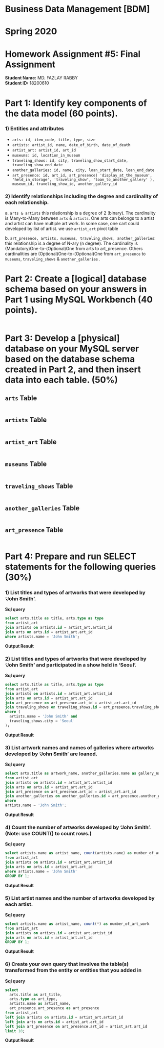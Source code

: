 # Business Data Management [BDM]     
# Spring 2020    
# Homework Assignment #5: Final Assignment       
**Student Name:**  MD. FAZLAY RABBY     
**Student ID:**  18200610     

# Part 1: Identify key components of the data model (60 points).     

### 1) Entities and attributes        
* `arts: id, item_code, title, type, size`
* `artists: artist_id, name, date_of_birth, date_of_death`
* `artist_art: artist_id, art_id`
* `museums: id, location_in_museum`
* `traveling_shows: id, city, traveling_show_start_date, traveling_show_end_date`
* `another_galleries: id, name, city, loan_start_date, loan_end_date      `
* `art_presence: id, art_id, art_presence( 'display_at_the_museum', 'held_in_storage', 'traveling_show', 'loan_to_another_gallery' ), museum_id, traveling_show_id, another_gallery_id`

### 2) Identify relationships including the degree and cardinality of each relationship. 

a. `arts & artists` this relationship is a degree of 2 (binary). The cardinality is
Many-to-Many between `arts` & `artists`. One arts can belongs to a artist and artist can have multiple art work.
In some case, one cart could developed by list of artist. we use `artist_art` pivot table 

b. `art_presence, artists, museums, traveling_shows, another_galleries`: this relationship is a degree of N-ary (n degree). The cardinality is
(Mandatory)One-to-(Optional)One from arts to art_presence. Others cardinalities are (Optional)One-to-(Optional)One from `art_presence` to `museums`, `traveling_shows` & `another_galleries` .  

# Part 2: Create a [logical] database schema based on your answers in Part 1 using MySQL Workbench (40 points).   

<img src="https://raw.githubusercontent.com/polodev/rabby_home_work_5/master/pictures/eer_diagram.PNG" alt="">          

# Part 3: Develop a [physical] database on your MySQL server based on the database schema created in Part 2, and then insert data into each table. (50%)

## `arts` Table
<img src="https://raw.githubusercontent.com/polodev/rabby_home_work_5/master/pictures/table/1.PNG" alt="">          

## `artists` Table
<img src="https://raw.githubusercontent.com/polodev/rabby_home_work_5/master/pictures/table/2.PNG" alt="">          

## `artist_art` Table
<img src="https://raw.githubusercontent.com/polodev/rabby_home_work_5/master/pictures/table/3.PNG" alt="">          

## `museums` Table
<img src="https://raw.githubusercontent.com/polodev/rabby_home_work_5/master/pictures/table/4.PNG" alt="">          

## `traveling_shows` Table
<img src="https://raw.githubusercontent.com/polodev/rabby_home_work_5/master/pictures/table/5.PNG" alt="">          

## `another_galleries` Table
<img src="https://raw.githubusercontent.com/polodev/rabby_home_work_5/master/pictures/table/6.PNG" alt="">          

## `art_presence` Table
<img src="https://raw.githubusercontent.com/polodev/rabby_home_work_5/master/pictures/table/7.PNG" alt="">          

# Part 4: Prepare and run SELECT statements for the following queries (30%)


### 1) List titles and types of artworks that were developed by ‘John Smith’.        
**Sql query**        
~~~sql
select arts.title as title, arts.type as type
from artist_art
join artists on artists.id = artist_art.artist_id
join arts on arts.id = artist_art.art_id
where artists.name = 'John Smith';
~~~       

**Output Result**  
<img src="https://raw.githubusercontent.com/polodev/rabby_home_work_5/master/pictures/query_output/query_output_1.PNG" alt="">      


### 2) List titles and types of artworks that were developed by ‘John Smith’ and participated in a show held in ‘Seoul’.
    
**Sql query**        
~~~sql
select arts.title as title, arts.type as type
from artist_art
join artists on artists.id = artist_art.artist_id
join arts on arts.id = artist_art.art_id
join art_presence on art_presence.art_id = artist_art.art_id
join traveling_shows on traveling_shows.id = art_presence.traveling_show_id
where ( 
  artists.name = 'John Smith' and 
  traveling_shows.city = 'Seoul'
);
~~~       

**Output Result**  
<img src="https://raw.githubusercontent.com/polodev/rabby_home_work_5/master/pictures/query_output/query_output_2.PNG" alt="">      

### 3) List artwork names and names of galleries where artworks developed by ‘John Smith’ are loaned.       
**Sql query**        
~~~sql
select arts.title as artwork_name, another_galleries.name as gallery_name
from artist_art
join artists on artists.id = artist_art.artist_id
join arts on arts.id = artist_art.art_id
join art_presence on art_presence.art_id = artist_art.art_id
join another_galleries on another_galleries.id = art_presence.another_gallery_id
where  
artists.name = 'John Smith';
~~~      

**Output Result**  
<img src="https://raw.githubusercontent.com/polodev/rabby_home_work_5/master/pictures/query_output/query_output_3.PNG" alt="">      

### 4) Count the number of artworks developed by ‘John Smith’. (Note: use COUNT() to count rows.)
      
**Sql query**        
~~~sql
select artists.name as artist_name, count(artists.name) as number_of_art_work
from artist_art
join artists on artists.id = artist_art.artist_id
join arts on arts.id = artist_art.art_id
where artists.name = 'John Smith'
GROUP BY 1;
~~~    

**Output Result**  
<img src="https://raw.githubusercontent.com/polodev/rabby_home_work_5/master/pictures/query_output/query_output_4.PNG" alt="">      

### 5) List artist names and the number of artworks developed by each artist.
      
**Sql query**        
~~~sql
select artists.name as artist_name, count(*) as number_of_art_work
from artist_art
join artists on artists.id = artist_art.artist_id
join arts on arts.id = artist_art.art_id
GROUP BY 1;
~~~      

**Output Result**  
<img src="https://raw.githubusercontent.com/polodev/rabby_home_work_5/master/pictures/query_output/query_output_5.PNG" alt="">      

### 6) Create your own query that involves the table(s) transformed from the entity or entities that you added in
      
**Sql query**        
~~~sql
select
  arts.title as art_title,
  arts.type as art_type,
  artists.name as artist_name,
  art_presence.art_presence as art_presence
from artist_art
left join artists on artists.id = artist_art.artist_id
left join arts on arts.id = artist_art.art_id
left join art_presence on art_presence.art_id = artist_art.art_id
limit 10;       
~~~      

**Output Result**  
<img src="https://raw.githubusercontent.com/polodev/rabby_home_work_5/master/pictures/query_output/query_output_6.PNG" alt="">      














